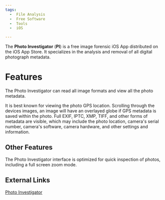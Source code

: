 ```yaml
---
tags:
  -  File Analysis
  -  Free Software
  -  Tools 
  -  iOS

---
```

The **Photo Investigator** (**PI**) is a free image forensic iOS App
distributed on the iOS App Store. It specializes in the analysis and
removal of all digital photograph metadata.

# Features

The Photo Investigator can read all image formats and view all the photo
metadata.

It is best known for viewing the photo GPS location. Scrolling through
the devices images, an image will have an overlayed globe if GPS
metadata is saved within the photo. Full EXIF, IPTC, XMP, TIFF, and
other forms of metadata are visible, which may include the photo
location, camera's serial number, camera's software, camera hardware,
and other settings and information.

## Other Features

The Photo Investigator interface is optimized for quick inspection of
photos, including a full screen zoom mode.

## External Links

[Photo Investigator](http://www.a-r-studios.com/pi)